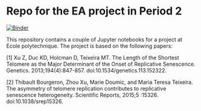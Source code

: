 # Repo for the EA project in Period 2

[![Binder](https://mybinder.org/badge.svg)](https://mybinder.org/v2/gh/PierreMarion23/EA_P2_binder/master)

This repository contains a couple of Jupyter notebooks for a project at Ecole polytechnique.
The project is based on the following papers:

[1] Xu Z, Duc KD, Holcman D, Teixeira MT. The Length of the Shortest Telomere as the Major Determinant of the Onset of Replicative Senescence. Genetics. 2013;194(4):847-857. doi:10.1534/genetics.113.152322.

[2] Thibault Bourgeron, Zhou Xu, Marie Doumic, and Maria Teresa Teixeira. The asymmetry of
telomere replication contributes to replicative senescence heterogeneity. Scientific Reports, 2015;5 :15326. doi:10.1038/srep15326.
